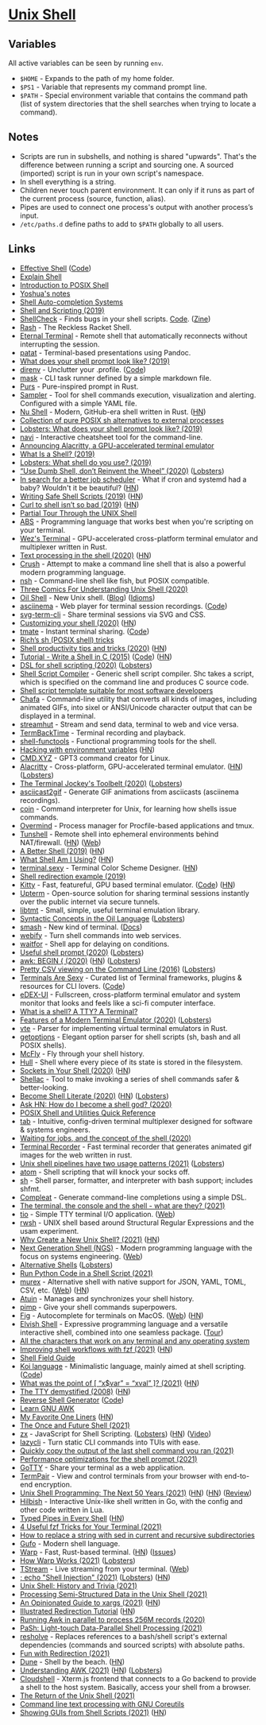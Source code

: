 # [Unix Shell](http://en.wikipedia.org/wiki/Unix_shell)

## Variables

All active variables can be seen by running `env`.

- `$HOME` - Expands to the path of my home folder.
- `$PS1` - Variable that represents my command prompt line.
- `$PATH` - Special environment variable that contains the command path (list of system directories that the shell searches when trying to locate a command).

## Notes

- Scripts are run in subshells, and nothing is shared "upwards". That's the difference between running a script and sourcing one. A sourced (imported) script is run in your own script's namespace.
- In shell everything is a string.
- Children never touch parent environment. It can only if it runs as part of the current process (source, function, alias).
- Pipes are used to connect one process's output with another process’s input.
- `/etc/paths.d` define paths to add to `$PATH` globally to all users.

## Links

- [Effective Shell](https://effective-shell.com/) ([Code](https://github.com/dwmkerr/effective-shell))
- [Explain Shell](https://www.explainshell.com/)
- [Introduction to POSIX Shell](http://drewdevault.com/2018/02/05/Introduction-to-POSIX-shell.html)
- [Yoshua's notes](https://yoshuawuyts.gitbooks.io/knowledge/content/unix/shell.html)
- [Shell Auto-completion Systems](http://dundalek.com/entropic/shell-auto-completion/)
- [Shell and Scripting (2019)](https://hacker-tools.github.io/shell/)
- [ShellCheck](https://www.shellcheck.net) - Finds bugs in your shell scripts. [Code](https://github.com/koalaman/shellcheck). ([Zine](https://wizardzines.com/comics/shellcheck/))
- [Rash](https://github.com/willghatch/racket-rash) - The Reckless Racket Shell.
- [Eternal Terminal](https://github.com/MisterTea/EternalTerminal) - Remote shell that automatically reconnects without interrupting the session.
- [patat](https://github.com/jaspervdj/patat) - Terminal-based presentations using Pandoc.
- [What does your shell prompt look like? (2019)](https://lobste.rs/s/x5ioqm/what_does_your_shell_prompt_look_like)
- [direnv](https://direnv.net/) - Unclutter your .profile. ([Code](https://github.com/direnv/direnv))
- [mask](https://github.com/jakedeichert/mask) - CLI task runner defined by a simple markdown file.
- [Purs](https://github.com/xcambar/purs) - Pure-inspired prompt in Rust.
- [Sampler](https://github.com/sqshq/sampler) - Tool for shell commands execution, visualization and alerting. Configured with a simple YAML file.
- [Nu Shell](https://github.com/nushell/nushell) - Modern, GitHub-era shell written in Rust. ([HN](https://news.ycombinator.com/item?id=20783006))
- [Collection of pure POSIX sh alternatives to external processes](https://github.com/dylanaraps/pure-sh-bible)
- [Lobsters: What does your shell prompt look like? (2019)](https://lobste.rs/s/skoapt/what_does_your_shell_prompt_look_like)
- [navi](https://github.com/denisidoro/navi) - Interactive cheatsheet tool for the command-line.
- [Announcing Alacritty, a GPU-accelerated terminal emulator](https://jwilm.io/blog/announcing-alacritty/)
- [What Is a Shell? (2019)](https://yunchi.dev/posts/what-is-a-shell/)
- [Lobsters: What shell do you use? (2019)](https://lobste.rs/s/tjjfnz/what_shell_do_you_use)
- [“Use Dumb Shell, don’t Reinvent the Wheel” (2020)](https://ilya-sher.org/2020/01/04/use-dumb-shell-dont-reinvent-the-wheel/) ([Lobsters](https://lobste.rs/s/b8xanw/use_dumb_shell_don_t_reinvent_wheel))
- [In search for a better job scheduler](https://beepb00p.xyz/scheduler.html) - What if cron and systemd had a baby? Wouldn't it be beautiful? ([HN](https://news.ycombinator.com/item?id=22087195))
- [Writing Safe Shell Scripts (2019)](https://sipb.mit.edu/doc/safe-shell/) ([HN](https://news.ycombinator.com/item?id=22212338))
- [Curl to shell isn’t so bad (2019)](https://www.arp242.net/curl-to-sh.html) ([HN](https://news.ycombinator.com/item?id=21490151))
- [Partial Tour Through the UNIX Shell](http://www.collyer.net/who/geoff/sh.tour.pdf)
- [ABS](https://github.com/abs-lang/abs) - Programming language that works best when you're scripting on your terminal.
- [Wez's Terminal](https://github.com/wez/wezterm) - GPU-accelerated cross-platform terminal emulator and multiplexer written in Rust.
- [Text processing in the shell (2020)](https://blog.balthazar-rouberol.com/text-processing-in-the-shell) ([HN](https://news.ycombinator.com/item?id=22590824))
- [Crush](https://github.com/liljencrantz/crush) - Attempt to make a command line shell that is also a powerful modern programming language.
- [nsh](https://github.com/nuta/nsh) - Command-line shell like fish, but POSIX compatible.
- [Three Comics For Understanding Unix Shell (2020)](http://www.oilshell.org/blog/2020/04/comics.html)
- [Oil Shell](http://www.oilshell.org/) - New Unix shell. ([Blog](http://www.oilshell.org/blog/)) ([Idioms](http://www.oilshell.org/preview/doc/idioms.html))
- [asciinema](https://asciinema.org/) - Web player for terminal session recordings. ([Code](https://github.com/asciinema/asciinema-player))
- [svg-term-cli](https://github.com/marionebl/svg-term-cli) - Share terminal sessions via SVG and CSS.
- [Customizing your shell (2020)](https://blog.balthazar-rouberol.com/customizing-your-shell.html) ([HN](https://news.ycombinator.com/item?id=22898577))
- [tmate](https://tmate.io/) - Instant terminal sharing. ([Code](https://github.com/tmate-io/tmate))
- [Rich’s sh (POSIX shell) tricks ](http://www.etalabs.net/sh_tricks.html)
- [Shell productivity tips and tricks (2020)](https://blog.balthazar-rouberol.com/shell-productivity-tips-and-tricks.html) ([HN](https://news.ycombinator.com/item?id=22975437))
- [Tutorial - Write a Shell in C (2015)](https://brennan.io/2015/01/16/write-a-shell-in-c/) ([Code](https://github.com/brenns10/lsh)) ([HN](https://news.ycombinator.com/item?id=26126010))
- [DSL for shell scripting (2020)](https://acha.ninja/blog/dsl_for_shell_scripting/) ([Lobsters](https://lobste.rs/s/p6insb/dsl_for_shell_scripting))
- [Shell Script Compiler](https://github.com/neurobin/shc) - Generic shell script compiler. Shc takes a script, which is specified on the command line and produces C source code.
- [Shell script template suitable for most software developers](https://github.com/mjambon/reasonable-shell-script)
- [Chafa](https://github.com/hpjansson/chafa) - Command-line utility that converts all kinds of images, including animated GIFs, into sixel or ANSI/Unicode character output that can be displayed in a terminal.
- [streamhut](https://github.com/miguelmota/streamhut) - Stream and send data, terminal to web and vice versa.
- [TermBackTime](https://github.com/termbacktime/termbacktime) - Terminal recording and playback.
- [shell-functools](https://github.com/sharkdp/shell-functools) - Functional programming tools for the shell.
- [Hacking with environment variables](https://www.elttam.com/blog/env/) ([HN](https://news.ycombinator.com/item?id=23827486))
- [CMD.XYZ](https://cmd.xyz/) - GPT3 command creator for Linux.
- [Alacritty](https://github.com/alacritty/alacritty) - Cross-platform, GPU-accelerated terminal emulator. ([HN](https://news.ycombinator.com/item?id=24016977)) ([Lobsters](https://lobste.rs/s/ab8bfz/alacritty_version_0_5_0))
- [The Terminal Jockey's Toolbelt (2020)](https://packetlost.dev/the-terminal-jockeys-toolbelt) ([Lobsters](https://lobste.rs/s/8ax6zc/terminal_jockey_s_toolbelt))
- [asciicast2gif](https://github.com/asciinema/asciicast2gif) - Generate GIF animations from asciicasts (asciinema recordings).
- [coin](https://github.com/ibara/coin) - Command interpreter for Unix, for learning how shells issue commands.
- [Overmind](https://github.com/DarthSim/overmind) - Process manager for Procfile-based applications and tmux.
- [Tunshell](https://github.com/TimeToogo/tunshell) - Remote shell into ephemeral environments behind NAT/firewall. ([HN](https://news.ycombinator.com/item?id=24186410)) ([Web](https://tunshell.com/))
- [A Better Shell (2019)](https://matklad.github.io/2019/11/16/a-better-shell.html) ([HN](https://news.ycombinator.com/item?id=28481375))
- [What Shell Am I Using?](https://nil.wallyjones.com/what-shell-am-i-using/) ([HN](https://news.ycombinator.com/item?id=24314600))
- [terminal.sexy](https://terminal.sexy/) - Terminal Color Scheme Designer. ([HN](https://news.ycombinator.com/item?id=24431027))
- [Shell redirection example (2019)](http://dtrace.org/blogs/dap/2019/09/23/shell-redirection-example/)
- [Kitty](https://github.com/kovidgoyal/kitty) - Fast, featureful, GPU based terminal emulator. ([Code](https://github.com/kovidgoyal/kitty)) ([HN](https://news.ycombinator.com/item?id=24643008))
- [Upterm](https://github.com/owenthereal/upterm) - Open-source solution for sharing terminal sessions instantly over the public internet via secure tunnels.
- [libtmt](https://github.com/deadpixi/libtmt) - Small, simple, useful terminal emulation library.
- [Syntactic Concepts in the Oil Language](http://www.oilshell.org/preview/doc/syntactic-concepts.html) ([Lobsters](https://lobste.rs/s/txj4um/syntactic_concepts_oil_language))
- [smash](https://github.com/evmar/smash) - New kind of terminal. ([Docs](http://evmar.github.io/smash/))
- [webify](https://github.com/beefsack/webify) - Turn shell commands into web services.
- [waitfor](https://github.com/aeshirey/waitfor) - Shell app for delaying on conditions.
- [Useful shell prompt (2020)](https://solovyov.net/blog/2020/useful-shell-prompt/) ([Lobsters](https://lobste.rs/s/s5jj3v/useful_shell_prompt))
- [awk: BEGIN { (2020)](https://jemma.dev/blog/awk-part-1) ([HN](https://news.ycombinator.com/item?id=24940661)) ([Lobsters](https://lobste.rs/s/ntxpzv/awk_begin))
- [Pretty CSV viewing on the Command Line (2016)](https://www.stefaanlippens.net/pretty-csv.html) ([Lobsters](https://lobste.rs/s/zvallq/pretty_csv_viewing_on_command_line))
- [Terminals Are Sexy](https://terminalsare.sexy/) - Curated list of Terminal frameworks, plugins & resources for CLI lovers. ([Code](https://github.com/k4m4/terminals-are-sexy))
- [eDEX-UI](https://github.com/GitSquared/edex-ui) - Fullscreen, cross-platform terminal emulator and system monitor that looks and feels like a sci-fi computer interface.
- [What is a shell? A TTY? A Terminal?](https://effective-shell.com/docs/part-2-core-skills/11-what-is-a-shell/)
- [Features of a Modern Terminal Emulator (2020)](https://www.youtube.com/watch?v=9DgQqDnYNyQ) ([Lobsters](https://lobste.rs/s/jfkja1/features_modern_terminal_emulator))
- [vte](https://github.com/alacritty/vte) - Parser for implementing virtual terminal emulators in Rust.
- [getoptions](https://github.com/ko1nksm/getoptions) - Elegant option parser for shell scripts (sh, bash and all POSIX shells).
- [McFly](https://github.com/cantino/mcfly) - Fly through your shell history.
- [Hull](https://250bpm.com/blog:153/) - Shell where every piece of its state is stored in the filesystem.
- [Sockets in Your Shell (2020)](https://who23.github.io/2020/12/03/sockets-in-your-shell.html) ([HN](https://news.ycombinator.com/item?id=25287144))
- [Shellac](https://github.com/geelen/shellac) - Tool to make invoking a series of shell commands safer & better-looking.
- [Become Shell Literate (2020)](https://drewdevault.com/2020/12/12/Shell-literacy.html) ([HN](https://news.ycombinator.com/item?id=25399058)) ([Lobsters](https://lobste.rs/s/qa2xyd/become_shell_literate))
- [Ask HN: How do I become a shell god? (2020)](https://news.ycombinator.com/item?id=25403393)
- [POSIX Shell and Utilities Quick Reference](http://shellhaters.org/)
- [tab](https://github.com/austinjones/tab-rs) - Intuitive, config-driven terminal multiplexer designed for software & systems engineers.
- [Waiting for jobs, and the concept of the shell (2020)](https://qmacro.org/autodidactics/2020/12/28/waiting-for-jobs/)
- [Terminal Recorder](https://github.com/sassman/t-rec-rs) - Fast terminal recorder that generates animated gif images for the web written in rust.
- [Unix shell pipelines have two usage patterns (2021)](https://utcc.utoronto.ca/~cks/space/blog/unix/ShellPipesTwoUsages) ([Lobsters](https://lobste.rs/s/sfovod/unix_shell_pipelines_have_two_usage))
- [atom](https://github.com/adam-mcdaniel/atom) - Shell scripting that will knock your socks off.
- [sh](https://github.com/mvdan/sh) - Shell parser, formatter, and interpreter with bash support; includes shfmt.
- [Compleat](https://github.com/mbrubeck/compleat) - Generate command-line completions using a simple DSL.
- [The terminal, the console and the shell - what are they? (2021)](https://www.unixsheikh.com/articles/the-terminal-the-console-and-the-shell-what-are-they.html)
- [tio](https://github.com/tio/tio) - Simple TTY terminal I/O application. ([Web](https://tio.github.io/))
- [rwsh](https://github.com/tudurom/rwsh) - UNIX shell based around Structural Regular Expressions and the usam experiment.
- [Why Create a New Unix Shell? (2021)](http://www.oilshell.org/blog/2021/01/why-a-new-shell.html) ([HN](https://news.ycombinator.com/item?id=25924647))
- [Next Generation Shell (NGS)](https://github.com/ngs-lang/ngs) - Modern programming language with the focus on systems engineering. ([Web](https://ngs-lang.org/))
- [Alternative Shells](https://github.com/oilshell/oil/wiki/Alternative-Shells) ([Lobsters](https://lobste.rs/s/bhqflt/alternative_shells))
- [Run Python Code in a Shell Script (2021)](https://trstringer.com/python-in-shell-script/)
- [murex](https://github.com/lmorg/murex) - Alternative shell with native support for JSON, YAML, TOML, CSV, etc. ([Web](https://murex.rocks/)) ([HN](https://news.ycombinator.com/item?id=26284294))
- [Atuin](https://github.com/ellie/atuin) - Manages and synchronizes your shell history.
- [pimp](https://github.com/aymericbeaumet/pimp) - Give your shell commands superpowers.
- [Fig](https://github.com/withfig/autocomplete) - Autocomplete for terminals on MacOS. ([Web](https://fig.io/)) ([HN](https://news.ycombinator.com/item?id=27277819))
- [Elvish Shell](https://elv.sh/) - Expressive programming language and a versatile interactive shell, combined into one seamless package. ([Tour](https://elv.sh/learn/tour.html))
- [All the characters that work on any terminal and any operating system](https://github.com/ehmicky/cross-platform-terminal-characters)
- [Improving shell workflows with fzf (2021)](https://seb.jambor.dev/posts/improving-shell-workflows-with-fzf/) ([HN](https://news.ycombinator.com/item?id=26634419))
- [Shell Field Guide](https://raimonster.com/scripting-field-guide/)
- [Koi language](https://koi-lang.dev/) - Minimalistic language, mainly aimed at shell scripting. ([Code](https://github.com/eliaperantoni/Koi))
- [What was the point of [ “x$var” = “xval” ]? (2021)](https://www.vidarholen.net/contents/blog/?p=1035) ([HN](https://news.ycombinator.com/item?id=26776956))
- [The TTY demystified (2008)](http://www.linusakesson.net/programming/tty/index.php) ([HN](https://news.ycombinator.com/item?id=26803109))
- [Reverse Shell Generator](https://www.revshells.com/) ([Code](https://github.com/0dayCTF/reverse-shell-generator))
- [Learn GNU AWK](https://learnbyexample.github.io/learn_gnuawk/preface.html)
- [My Favorite One Liners](https://muhammadraza.me/2021/Oneliners/) ([HN](https://news.ycombinator.com/item?id=27023572))
- [The Once and Future Shell (2021)](https://angelhof.github.io/files/papers/shell-2021-hotos.pdf)
- [zx](https://github.com/google/zx) - JavaScript for Shell Scripting. ([Lobsters](https://lobste.rs/s/9yu5sl/after_discussion_here_i_created_lib_for)) ([HN](https://news.ycombinator.com/item?id=27072515)) ([Video](https://www.youtube.com/watch?v=vVP9ekFuqFA))
- [lazycli](https://github.com/jesseduffield/lazycli) - Turn static CLI commands into TUIs with ease.
- [Quickly copy the output of the last shell command you ran (2021)](https://ianthehenry.com/posts/tmux-copy-last-command/)
- [Performance optimizations for the shell prompt (2021)](https://seb.jambor.dev/posts/performance-optimizations-for-the-shell-prompt/)
- [GoTTY](https://github.com/sorenisanerd/gotty) - Share your terminal as a web application.
- [TermPair](https://github.com/cs01/termpair) - View and control terminals from your browser with end-to-end encryption.
- [Unix Shell Programming: The Next 50 Years (2021)](https://sigops.org/s/conferences/hotos/2021/papers/hotos21-s06-greenberg.pdf) ([HN](https://news.ycombinator.com/item?id=27378444)) ([HN](https://news.ycombinator.com/item?id=28231981)) ([Review](https://www.micahlerner.com/2021/07/14/unix-shell-programming-the-next-50-years.html))
- [Hilbish](https://github.com/Rosettea/Hilbish) - Interactive Unix-like shell written in Go, with the config and other code written in Lua.
- [Typed Pipes in Every Shell](http://joeyh.name/blog/entry/typed_pipes_in_every_shell/) ([HN](https://news.ycombinator.com/item?id=27535357))
- [4 Useful fzf Tricks for Your Terminal (2021)](https://pragmaticpineapple.com/four-useful-fzf-tricks-for-your-terminal/)
- [How to replace a string with sed in current and recursive subdirectories](https://victoria.dev/blog/how-to-replace-a-string-with-sed-in-current-and-recursive-subdirectories/)
- [Gufo](https://github.com/Piervit/gufo) - Modern shell language.
- [Warp](https://www.warp.dev/) - Fast, Rust-based terminal. ([HN](https://news.ycombinator.com/item?id=27835057)) ([Issues](https://github.com/warpdotdev/warp))
- [How Warp Works (2021)](https://blog.warp.dev/how-warp-works/) ([Lobsters](https://lobste.rs/s/16pj8p/how_warp_works))
- [TStream](https://github.com/qnkhuat/tstream) - Live streaming from your terminal. ([Web](https://www.tstream.club/))
- [; echo "Shell Injection" (2021)](https://matklad.github.io//2021/07/30/shell-injection.html) ([Lobsters](https://lobste.rs/s/v0zrtr/echo_shell_injection)) ([HN](https://news.ycombinator.com/item?id=28105100))
- [Unix Shell: History and Trivia (2021)](https://www.oilshell.org/blog/2021/08/history-trivia.html)
- [Processing Semi-Structured Data in the Unix Shell (2021)](http://www.weaselhat.com/2021/06/29/processing-semi-structured-data-in-the-unix-shell/)
- [An Opinionated Guide to xargs (2021)](https://www.oilshell.org/blog/2021/08/xargs.html) ([HN](https://news.ycombinator.com/item?id=28258189))
- [Illustrated Redirection Tutorial](https://wiki.bash-hackers.org/howto/redirection_tutorial) ([HN](https://news.ycombinator.com/item?id=28324311))
- [Running Awk in parallel to process 256M records (2020)](https://ketancmaheshwari.github.io/posts/2020/05/24/SMC18-Data-Challenge-4.html)
- [PaSh: Light-touch Data-Parallel Shell Processing (2021)](https://www.micahlerner.com/2021/07/31/pash-light-touch-data-parallel-shell-processing.html)
- [resholve](https://github.com/abathur/resholve) - Replaces references to a bash/shell script's external dependencies (commands and sourced scripts) with absolute paths.
- [Fun with Redirection (2021)](https://christine.website/blog/fun-with-redirection-2021-09-22)
- [Dune](https://github.com/adam-mcdaniel/dune) - Shell by the beach. ([HN](https://news.ycombinator.com/item?id=28727566))
- [Understanding AWK (2021)](https://earthly.dev/blog/awk-examples/) ([HN](https://news.ycombinator.com/item?id=28707463)) ([Lobsters](https://lobste.rs/s/4wxwzh/understanding_awk))
- [Cloudshell](https://github.com/zephinzer/cloudshell) - Xterm.js frontend that connects to a Go backend to provide a shell to the host system. Basically, access your shell from a browser.
- [The Return of the Unix Shell (2021)](https://www.sigops.org/2021/the-return-of-the-unix-shell/)
- [Command line text processing with GNU Coreutils](https://learnbyexample.github.io/cli_text_processing_coreutils/introduction.html)
- [Showing GUIs from Shell Scripts (2021)](https://sixtyfps.io/blog/showing-guis-from-shell-scripts.html) ([HN](https://news.ycombinator.com/item?id=28848858))
